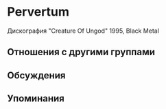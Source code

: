 # Pervertum

Дискография
"Creature Of Ungod" 1995, Black Metal

## Отношения с другими группами


## Обсуждения


## Упоминания

